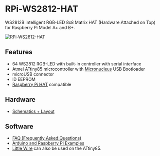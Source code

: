 # RPi-WS2812-HAT
WS2812B intelligent RGB-LED 8x8 Matrix HAT (Hardware Attached on Top) for Raspberry Pi Model A+ and B+.


![RPi-WS2812-HAT](https://raw.github.com/watterott/RPi-WS2812-HAT/master/img/rpi-ws2812-hat.jpg)


## Features
* 64 WS2812 RGB-LED with built-in controller with serial interface
* Atmel ATtiny85 microcontroller with [Micronucleus](https://github.com/micronucleus/micronucleus) USB Bootloader
* microUSB connector
* ID EEPROM
* [Raspberry Pi HAT](https://github.com/raspberrypi/hats) compatible


## Hardware
* [Schematics + Layout](https://github.com/watterott/RPi-WS2812-HAT/tree/master/pcb)


## Software
* [FAQ (Frequently Asked Questions)](https://github.com/watterott/RPi-WS2812-HAT/blob/master/docu/FAQ.md)
* [Arduino and Raspberry Pi Examples](https://github.com/watterott/RPi-WS2812-HAT/tree/master/src)
* [Little Wire](http://littlewire.cc) can also be used on the ATtiny85.

